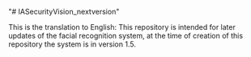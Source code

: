 "# IASecurityVision_nextversion" 

This is the translation to English: This repository is intended for later updates of the facial recognition system, at the time of creation of this repository the system is in version 1.5.